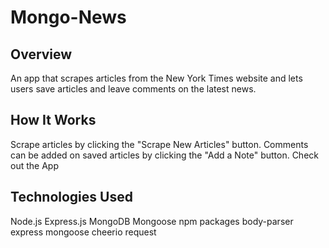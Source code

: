 # Mongo-News

## Overview
An app that scrapes articles from the New York Times website and lets users save articles and leave comments on the latest news.

## How It Works
Scrape articles by clicking the "Scrape New Articles" button.
Comments can be added on saved articles by clicking the "Add a Note" button.
Check out the App

## Technologies Used
Node.js
Express.js
MongoDB
Mongoose
npm packages
body-parser
express
mongoose
cheerio
request
